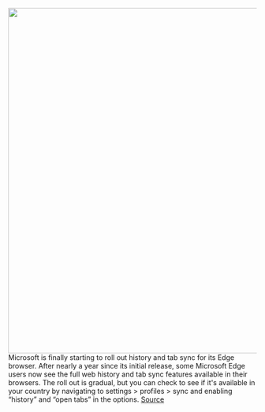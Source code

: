 <img src='https://cdn.vox-cdn.com/thumbor/RHcAmyxyl24itPCO8wk00I7GIWI=/0x0:2040x1360/1200x800/filters:focal(857x517:1183x843)/cdn.vox-cdn.com/uploads/chorus_image/image/68626712/acastro_200207_3900_Edge_0001.0.0.jpg' width='700px' /><br/>
Microsoft is finally starting to roll out history and tab sync for its Edge browser. After nearly a year since its initial release, some Microsoft Edge users now see the full web history and tab sync features available in their browsers. The roll out is gradual, but you can check to see if it's available in your country by navigating to settings > profiles > sync and enabling “history” and “open tabs” in the options.
<a href='https://www.theverge.com/2021/1/6/22216644/microsoft-edge-history-tab-sync-features-available-rolling-out'> Source <a/>